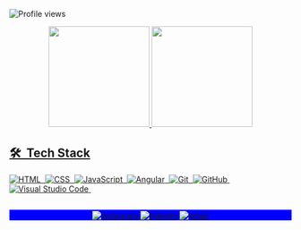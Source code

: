 <!-- - 👋 Hi, I’m @douglassantanna
- 👀 I’m interested in technologies such as ASP.NET, AngularJS and Cloud Computing..
- 🌱 I’m currently working as junior fullstack developer to CloudData.com.vc..
- 💞️ I’m looking to collaborate on open source projects..
- 📫 You might reach me trhough my LinkedIn https://www.linkedin.com/in/douglas-sant-anna-32974091/.. -->
<p align="left"> <img src="https://komarev.com/ghpvc/?username=douglassantanna&color=brightgreen" alt="Profile views" /> </p>
<div align="center">
  <a href="https://github.com/douglassantanna">
  <img height="180em" src="https://github-readme-stats.vercel.app/api?username=douglassantanna&show_icons=true&theme=dark&include_all_commits=true&count_private=true"/>
  <img height="180em" src="https://github-readme-stats.vercel.app/api/top-langs/?username=douglassantanna&layout=compact&langs_count=7&theme=dark"/>
</div>
 
## 🛠 &nbsp;Tech Stack

![HTML](https://img.shields.io/badge/-HTML-05122A?style=flat&logo=HTML5)&nbsp;
![CSS](https://img.shields.io/badge/-CSS-05122A?style=flat&logo=CSS3&logoColor=1572B6)&nbsp;
![JavaScript](https://img.shields.io/badge/-JavaScript-05122A?style=flat&logo=javascript)&nbsp;
![Angular](https://img.shields.io/badge/-Angular-05122A?style=flat&logo=angular)&nbsp;
![Git](https://img.shields.io/badge/-Git-05122A?style=flat&logo=git)&nbsp;
![GitHub](https://img.shields.io/badge/-GitHub-05122A?style=flat&logo=github)&nbsp;
![Visual Studio Code](https://img.shields.io/badge/-Visual%20Studio%20Code-05122A?style=flat&logo=visual-studio-code&logoColor=007ACC)&nbsp;

<!-- <br>
## 🛠 &nbsp;Tech Stack
 <br>
  <a href="https://www.instagram.com/santanna_doug/" target="_blank"><img src="https://img.shields.io/badge/-Instagram-%23E4405F?style=for-the-badge&logo=instagram&logoColor=white" target="_blank"></a>
  <a href = "mailto:douglbb1@gmail.com"><img src="https://img.shields.io/badge/-Gmail-%23333?style=for-the-badge&logo=gmail&logoColor=white" target="_blank"></a>
  <a href="https://www.linkedin.com/in/douglas-sant-anna-32974091/" target="_blank"><img src="https://img.shields.io/badge/-LinkedIn-%230077B5?style=for-the-badge&logo=linkedin&logoColor=white" target="_blank"></a> -->
  
  ##

<p align="center" style="background:blue">
  <a href="https://instagram.com/santanna_doug" target="_blank">
 <img align="center" src="https://img.shields.io/badge/-santanna_doug-05122A?style=flat&logo=instagram" alt="instagram"/>
</a>
<a href="https://linkedin.com/in/douglas-sant-anna-32974091" target="_blank">
  <img align="center" src="https://img.shields.io/badge/-douglas-santanna-05122A?style=flat&logo=linkedin" alt="linkedin"/>
</a>
<a href="mailto:douglbb1@gmail.com" target="_blank">
 <img align="center" src="https://img.shields.io/badge/-douglbb1@gmail.com-05122A?style=flat&logo=gmail" alt="gmail"/>
</a>
</p>
